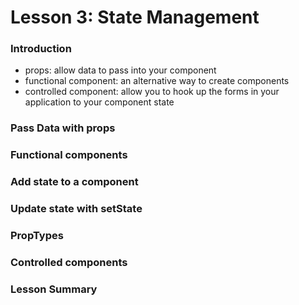 # Lesson 3: State Management

### Introduction
* props: allow data to pass into your component
* functional component: an alternative way to create components
* controlled component: allow you to hook up the forms in your application to your component state

### Pass Data with props
### Functional components
### Add state to a component
### Update state with setState
### PropTypes
### Controlled components
### Lesson Summary
